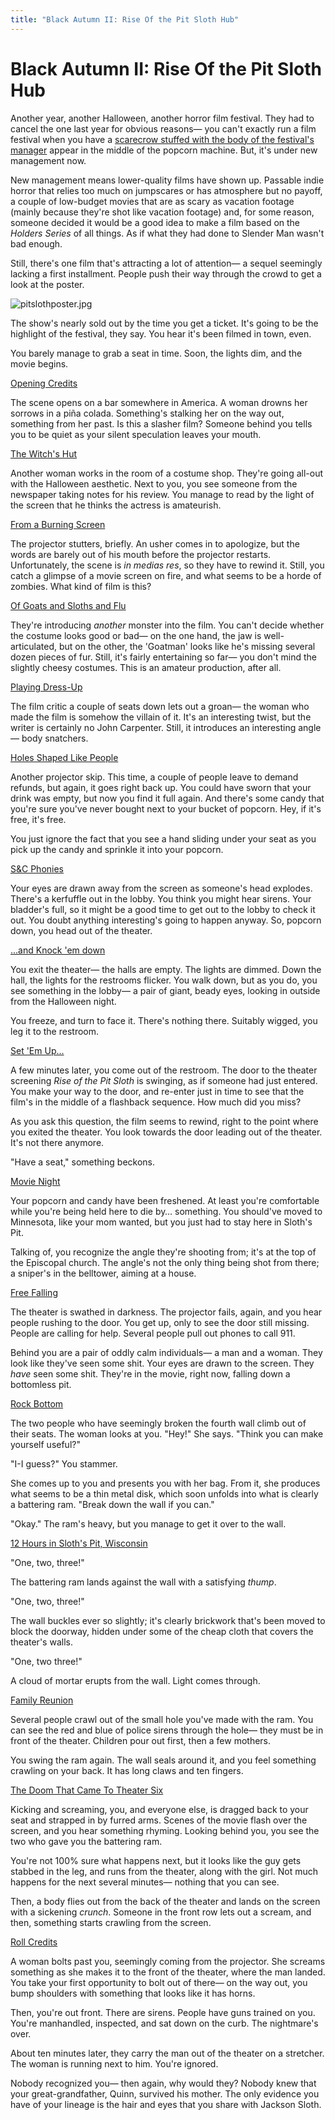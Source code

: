 ```yaml
---
title: "Black Autumn II: Rise Of the Pit Sloth Hub"
---
```


# Black Autumn II: Rise Of the Pit Sloth Hub

Another year, another Halloween, another horror film festival. They had to cancel the one last year for obvious reasons— you can't exactly run a film festival when you have a [scarecrow stuffed with the body of the festival's manager](/chapter-1-corvophobia) appear in the middle of the popcorn machine. But, it's under new management now.

New management means lower-quality films have shown up. Passable indie horror that relies too much on jumpscares or has atmosphere but no payoff, a couple of low-budget movies that are as scary as vacation footage (mainly because they're shot like vacation footage) and, for some reason, someone decided it would be a good idea to make a film based on the _Holders Series_ of all things. As if what they had done to Slender Man wasn't bad enough.

Still, there's one film that's attracting a lot of attention— a sequel seemingly lacking a first installment. People push their way through the crowd to get a look at the poster.

![pitslothposter.jpg](https://scp-wiki.wdfiles.com/local--files/rise-of-the-pit-sloth-hub/pitslothposter.jpg)

The show's nearly sold out by the time you get a ticket. It's going to be the highlight of the festival, they say. You hear it's been filmed in town, even.

You barely manage to grab a seat in time. Soon, the lights dim, and the movie begins.

[Opening Credits](/chapter-1-opening-credits)

The scene opens on a bar somewhere in America. A woman drowns her sorrows in a piña colada. Something's stalking her on the way out, something from her past. Is this a slasher film? Someone behind you tells you to be quiet as your silent speculation leaves your mouth.

[The Witch's Hut](/chapter-2-the-witch-s-hut)

Another woman works in the room of a costume shop. They're going all-out with the Halloween aesthetic. Next to you, you see someone from the newspaper taking notes for his review. You manage to read by the light of the screen that he thinks the actress is amateurish.

[From a Burning Screen](/chapter-3-from-a-burning-screen)

The projector stutters, briefly. An usher comes in to apologize, but the words are barely out of his mouth before the projector restarts. Unfortunately, the scene is _in medias res_, so they have to rewind it. Still, you catch a glimpse of a movie screen on fire, and what seems to be a horde of zombies. What kind of film is this?

[Of Goats and Sloths and Flu](/chapter-4-of-goats-and-sloths-and-flu)

They're introducing _another_ monster into the film. You can't decide whether the costume looks good or bad— on the one hand, the jaw is well-articulated, but on the other, the 'Goatman' looks like he's missing several dozen pieces of fur. Still, it's fairly entertaining so far— you don't mind the slightly cheesy costumes. This is an amateur production, after all.

[Playing Dress-Up](/chapter-5-playing-dress-up)

The film critic a couple of seats down lets out a groan— the woman who made the film is somehow the villain of it. It's an interesting twist, but the writer is certainly no John Carpenter. Still, it introduces an interesting angle— body snatchers.

[Holes Shaped Like People](/chapter-6-holes-shaped-like-people)

Another projector skip. This time, a couple of people leave to demand refunds, but again, it goes right back up. You could have sworn that your drink was empty, but now you find it full again. And there's some candy that you're sure you've never bought next to your bucket of popcorn. Hey, if it's free, it's free.

You just ignore the fact that you see a hand sliding under your seat as you pick up the candy and sprinkle it into your popcorn.

[S&C Phonies](/chapter-7-s-c-phonies)

Your eyes are drawn away from the screen as someone's head explodes. There's a kerfuffle out in the lobby. You think you might hear sirens. Your bladder's full, so it might be a good time to get out to the lobby to check it out. You doubt anything interesting's going to happen anyway. So, popcorn down, you head out of the theater.

[...and Knock 'em down](https://scp-wiki.wikidot.com/chapter-8-and-knock-em-down)

You exit the theater— the halls are empty. The lights are dimmed. Down the hall, the lights for the restrooms flicker. You walk down, but as you do, you see something in the lobby— a pair of giant, beady eyes, looking in outside from the Halloween night.

You freeze, and turn to face it. There's nothing there. Suitably wigged, you leg it to the restroom.

[Set 'Em Up...](https://scp-wiki.wikidot.com/chapter-9-set-em-up)

A few minutes later, you come out of the restroom. The door to the theater screening _Rise of the Pit Sloth_ is swinging, as if someone had just entered. You make your way to the door, and re-enter just in time to see that the film's in the middle of a flashback sequence. How much did you miss?

As you ask this question, the film seems to rewind, right to the point where you exited the theater. You look towards the door leading out of the theater. It's not there anymore.

"Have a seat," something beckons.

[Movie Night](/chapter-10-movie-night)

Your popcorn and candy have been freshened. At least you're comfortable while you're being held here to die by… something. You should've moved to Minnesota, like your mom wanted, but you just had to stay here in Sloth's Pit.

Talking of, you recognize the angle they're shooting from; it's at the top of the Episcopal church. The angle's not the only thing being shot from there; a sniper's in the belltower, aiming at a house.

[Free Falling](/chapter-11-free-falling)

The theater is swathed in darkness. The projector fails, again, and you hear people rushing to the door. You get up, only to see the door still missing. People are calling for help. Several people pull out phones to call 911.

Behind you are a pair of oddly calm individuals— a man and a woman. They look like they've seen some shit. Your eyes are drawn to the screen. They _have_ seen some shit. They're in the movie, right now, falling down a bottomless pit.

[Rock Bottom](/chapter-12-rock-bottom)

The two people who have seemingly broken the fourth wall climb out of their seats. The woman looks at you. "Hey!" She says. "Think you can make yourself useful?"

"I-I guess?" You stammer.

She comes up to you and presents you with her bag. From it, she produces what seems to be a thin metal disk, which soon unfolds into what is clearly a battering ram. "Break down the wall if you can."

"Okay." The ram's heavy, but you manage to get it over to the wall.

[12 Hours in Sloth's Pit, Wisconsin](/chapter-13-12-hours-in-sloth-s-pit-wisconsin)

"One, two, three!"

The battering ram lands against the wall with a satisfying _thump_.

"One, two, three!"

The wall buckles ever so slightly; it's clearly brickwork that's been moved to block the doorway, hidden under some of the cheap cloth that covers the theater's walls.

"One, two three!"

A cloud of mortar erupts from the wall. Light comes through.

[Family Reunion](/chapter-14-family-reunion)

Several people crawl out of the small hole you've made with the ram. You can see the red and blue of police sirens through the hole— they must be in front of the theater. Children pour out first, then a few mothers.

You swing the ram again. The wall seals around it, and you feel something crawling on your back. It has long claws and ten fingers.

[The Doom That Came To Theater Six](/chapter-15-the-doom-that-came-to-theater-six)

Kicking and screaming, you, and everyone else, is dragged back to your seat and strapped in by furred arms. Scenes of the movie flash over the screen, and you hear something rhyming. Looking behind you, you see the two who gave you the battering ram.

You're not 100% sure what happens next, but it looks like the guy gets stabbed in the leg, and runs from the theater, along with the girl. Not much happens for the next several minutes— nothing that you can see.

Then, a body flies out from the back of the theater and lands on the screen with a sickening _crunch_. Someone in the front row lets out a scream, and then, something starts crawling from the screen.

[Roll Credits](/epilogue-roll-credits)

A woman bolts past you, seemingly coming from the projector. She screams something as she makes it to the front of the theater, where the man landed. You take your first opportunity to bolt out of there— on the way out, you bump shoulders with something that looks like it has horns.

Then, you're out front. There are sirens. People have guns trained on you. You're manhandled, inspected, and sat down on the curb. The nightmare's over.

About ten minutes later, they carry the man out of the theater on a stretcher. The woman is running next to him. You're ignored.

Nobody recognized you— then again, why would they? Nobody knew that your great-grandfather, Quinn, survived his mother. The only evidence you have of your lineage is the hair and eyes that you share with Jackson Sloth.
